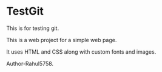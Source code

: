 # TestGit
This is for testing git.

This is a web project for a simple web page.

It uses HTML and CSS along with custom fonts and images.

Author-Rahul5758.
